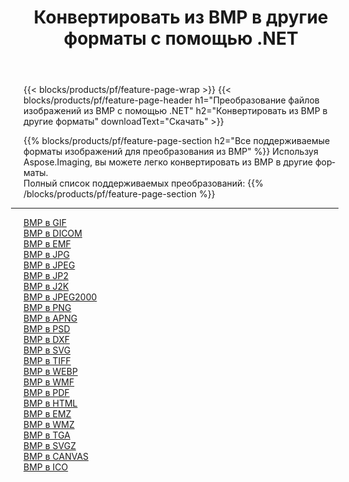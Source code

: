 ﻿---
title: Конвертировать из BMP в другие форматы с помощью .NET 
weight: 3920
url: /ru/net/conversion/from/bmp 
lang: ru
langdirlevel: 2
locales: zh-hans,ja,it,ru,de,es,fr,nl,id,lt,pl,pt,vi,tr,ko,zh-hant,ar,hi,th,sv,cs,uk,he
description: Используя Aspose.Imaging, вы можете легко конвертировать из BMP в другие форматы.
---

{{< blocks/products/pf/feature-page-wrap >}}
{{< blocks/products/pf/feature-page-header h1="Преобразование файлов изображений из BMP с помощью .NET" h2="Конвертировать из BMP в другие форматы" downloadText="Скачать" >}}


{{% blocks/products/pf/feature-page-section  h2="Все поддерживаемые форматы изображений для преобразования из BMP" %}}
Используя Aspose.Imaging, вы можете легко конвертировать из BMP в другие форматы.
<br/>
Полный список поддерживаемых преобразований:
{{% /blocks/products/pf/feature-page-section %}}
<div class="container-fluid productfamilypage bg-gray">
    <div class="convertypes bg-gray agp-content section">
        <div class="container">
		<hr style="margin-left:-20px;"/>
		<div class="row other-converters">
		    <div class='col-md-2 other-converter remove-lp remove-rp'><a href="/imaging/ru/net/conversion/bmp-to-gif" >BMP в GIF</a></div><div class='col-md-2 other-converter remove-lp remove-rp'><a href="/imaging/ru/net/conversion/bmp-to-dicom" >BMP в DICOM</a></div><div class='col-md-2 other-converter remove-lp remove-rp'><a href="/imaging/ru/net/conversion/bmp-to-emf" >BMP в EMF</a></div><div class='col-md-2 other-converter remove-lp remove-rp'><a href="/imaging/ru/net/conversion/bmp-to-jpg" >BMP в JPG</a></div><div class='col-md-2 other-converter remove-lp remove-rp'><a href="/imaging/ru/net/conversion/bmp-to-jpeg" >BMP в JPEG</a></div><div class='col-md-2 other-converter remove-lp remove-rp'><a href="/imaging/ru/net/conversion/bmp-to-jp2" >BMP в JP2</a></div><div class='col-md-2 other-converter remove-lp remove-rp'><a href="/imaging/ru/net/conversion/bmp-to-j2k" >BMP в J2K</a></div><div class='col-md-2 other-converter remove-lp remove-rp'><a href="/imaging/ru/net/conversion/bmp-to-jpeg2000" >BMP в JPEG2000</a></div><div class='col-md-2 other-converter remove-lp remove-rp'><a href="/imaging/ru/net/conversion/bmp-to-png" >BMP в PNG</a></div><div class='col-md-2 other-converter remove-lp remove-rp'><a href="/imaging/ru/net/conversion/bmp-to-apng" >BMP в APNG</a></div><div class='col-md-2 other-converter remove-lp remove-rp'><a href="/imaging/ru/net/conversion/bmp-to-psd" >BMP в PSD</a></div><div class='col-md-2 other-converter remove-lp remove-rp'><a href="/imaging/ru/net/conversion/bmp-to-dxf" >BMP в DXF</a></div><div class='col-md-2 other-converter remove-lp remove-rp'><a href="/imaging/ru/net/conversion/bmp-to-svg" >BMP в SVG</a></div><div class='col-md-2 other-converter remove-lp remove-rp'><a href="/imaging/ru/net/conversion/bmp-to-tiff" >BMP в TIFF</a></div><div class='col-md-2 other-converter remove-lp remove-rp'><a href="/imaging/ru/net/conversion/bmp-to-webp" >BMP в WEBP</a></div><div class='col-md-2 other-converter remove-lp remove-rp'><a href="/imaging/ru/net/conversion/bmp-to-wmf" >BMP в WMF</a></div><div class='col-md-2 other-converter remove-lp remove-rp'><a href="/imaging/ru/net/conversion/bmp-to-pdf" >BMP в PDF</a></div><div class='col-md-2 other-converter remove-lp remove-rp'><a href="/imaging/ru/net/conversion/bmp-to-html" >BMP в HTML</a></div><div class='col-md-2 other-converter remove-lp remove-rp'><a href="/imaging/ru/net/conversion/bmp-to-emz" >BMP в EMZ</a></div><div class='col-md-2 other-converter remove-lp remove-rp'><a href="/imaging/ru/net/conversion/bmp-to-wmz" >BMP в WMZ</a></div><div class='col-md-2 other-converter remove-lp remove-rp'><a href="/imaging/ru/net/conversion/bmp-to-tga" >BMP в TGA</a></div><div class='col-md-2 other-converter remove-lp remove-rp'><a href="/imaging/ru/net/conversion/bmp-to-svgz" >BMP в SVGZ</a></div><div class='col-md-2 other-converter remove-lp remove-rp'><a href="/imaging/ru/net/conversion/bmp-to-canvas" >BMP в CANVAS</a></div><div class='col-md-2 other-converter remove-lp remove-rp'><a href="/imaging/ru/net/conversion/bmp-to-ico" >BMP в ICO</a></div>
                </div>
        </div>
    </div>
</div>
<br/>

